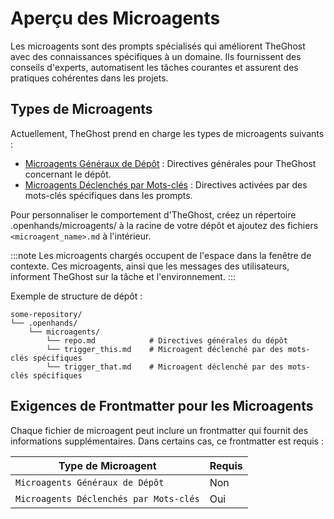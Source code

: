 # Aperçu des Microagents

Les microagents sont des prompts spécialisés qui améliorent TheGhost avec des connaissances spécifiques à un domaine.
Ils fournissent des conseils d'experts, automatisent les tâches courantes et assurent des pratiques cohérentes dans les projets.

## Types de Microagents

Actuellement, TheGhost prend en charge les types de microagents suivants :

- [Microagents Généraux de Dépôt](./microagents-repo) : Directives générales pour TheGhost concernant le dépôt.
- [Microagents Déclenchés par Mots-clés](./microagents-keyword) : Directives activées par des mots-clés spécifiques dans les prompts.

Pour personnaliser le comportement d'TheGhost, créez un répertoire .openhands/microagents/ à la racine de votre dépôt et
ajoutez des fichiers `<microagent_name>.md` à l'intérieur.

:::note
Les microagents chargés occupent de l'espace dans la fenêtre de contexte.
Ces microagents, ainsi que les messages des utilisateurs, informent TheGhost sur la tâche et l'environnement.
:::

Exemple de structure de dépôt :

```
some-repository/
└── .openhands/
    └── microagents/
        └── repo.md            # Directives générales du dépôt
        └── trigger_this.md    # Microagent déclenché par des mots-clés spécifiques
        └── trigger_that.md    # Microagent déclenché par des mots-clés spécifiques
```

## Exigences de Frontmatter pour les Microagents

Chaque fichier de microagent peut inclure un frontmatter qui fournit des informations supplémentaires. Dans certains cas, ce frontmatter
est requis :

| Type de Microagent                     | Requis  |
|----------------------------------------|---------|
| `Microagents Généraux de Dépôt`        | Non     |
| `Microagents Déclenchés par Mots-clés` | Oui     |
